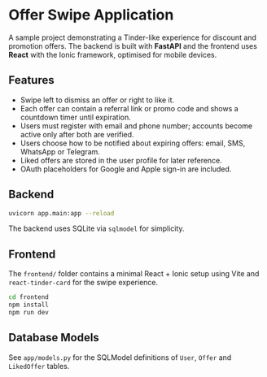 # Offer Swipe Application

A sample project demonstrating a Tinder-like experience for discount and promotion offers.
The backend is built with **FastAPI** and the frontend uses **React** with the Ionic
framework, optimised for mobile devices.

## Features
- Swipe left to dismiss an offer or right to like it.
- Each offer can contain a referral link or promo code and shows a countdown
  timer until expiration.
- Users must register with email and phone number; accounts become active only
  after both are verified.
- Users choose how to be notified about expiring offers: email, SMS, WhatsApp
  or Telegram.
- Liked offers are stored in the user profile for later reference.
- OAuth placeholders for Google and Apple sign-in are included.

## Backend

```bash
uvicorn app.main:app --reload
```

The backend uses SQLite via `sqlmodel` for simplicity.

## Frontend

The `frontend/` folder contains a minimal React + Ionic setup using Vite and
`react-tinder-card` for the swipe experience.

```bash
cd frontend
npm install
npm run dev
```

## Database Models

See `app/models.py` for the SQLModel definitions of `User`, `Offer` and
`LikedOffer` tables.
